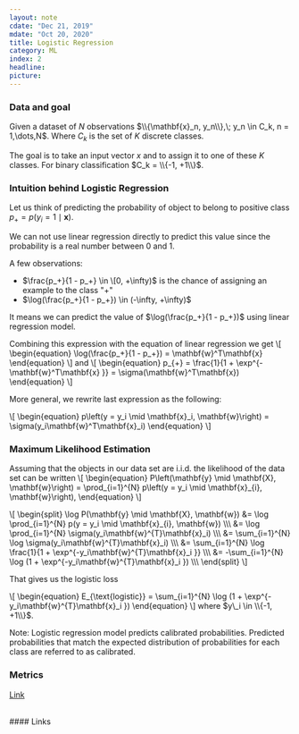 ```yaml
---
layout: note
cdate: "Dec 21, 2019"
mdate: "Oct 20, 2020"
title: Logistic Regression
category: ML
index: 2
headline: 
picture:
---
```


### Data and goal

Given a dataset of $N$ observations $\\{\mathbf{x}_n, y_n\\},\; y_n \in C_k, n = 1,\dots,N$.
Where $C_k$ is the set of $K$ discrete classes. 

The goal is to take an input vector $x$ and to assign it to one of these $K$ classes.
For binary classification $C_k = \\{-1, +1\\}$.


### Intuition behind Logistic Regression

Let us think of predicting the probability of object to belong to positive class 
$p_+ = p\left(y_i = 1 \mid \mathbf{x}\right)$.

We can not use linear regression directly to predict this value 
since the probability is a  real number between 0 and 1.

A few observations:

- $\frac{p_+}{1 - p_+} \in \[0, +\infty)$ is the chance of assigning an example to the class "+"
- $\log(\frac{p_+}{1 - p_+}) \in (-\infty, +\infty)$

It means we can predict the value of $\log(\frac{p_+}{1 - p_+})$ using linear regression model.

Combining this expression with the equation of linear regression we get
\\[
\begin{equation}
\log(\frac{p_+}{1 - p_+}) = \mathbf{w}^T\mathbf{x}
\end{equation}
\\]
and
\\[
\begin{equation}
p_{+} = \frac{1}{1 + \exp^{-\mathbf{w}^T\mathbf{x} }} = \sigma(\mathbf{w}^T\mathbf{x})
\end{equation}
\\]

More general, we rewrite last expression as the following:

\\[
\begin{equation}
p\left(y = y_i \mid \mathbf{x}_i, \mathbf{w}\right) = \sigma(y_i\mathbf{w}^T\mathbf{x}_i)
\end{equation}
\\]

###  Maximum Likelihood Estimation

Assuming that the objects in our data set are i.i.d. the likelihood of the data set can be written
\\[
\begin{equation}
P\left(\mathbf{y} \mid \mathbf{X}, \mathbf{w}\right) = \prod_{i=1}^{N} p\left(y = y_i \mid \mathbf{x}_{i}, \mathbf{w}\right),
\end{equation}
\\]


\\[
\begin{split}
\log P(\mathbf{y} \mid \mathbf{X}, \mathbf{w}) &= \log \prod_{i=1}^{N} p(y = y_i \mid \mathbf{x}_{i}, \mathbf{w}) \\\\\\
 &= \log \prod\_{i=1}^{N} \sigma(y\_i\mathbf{w}^{T}\mathbf{x}\_i) \\\\\\
 &= \sum\_{i=1}^{N} \log \sigma(y\_i\mathbf{w}^{T}\mathbf{x}\_i) \\\\\\
 &= \sum\_{i=1}^{N} \log \frac{1}{1 + \exp^{-y\_i\mathbf{w}^{T}\mathbf{x}_i }} \\\\\\
  &= -\sum\_{i=1}^{N} \log (1 + \exp^{-y\_i\mathbf{w}^{T}\mathbf{x}_i }) \\\\\\
\end{split}
\\]

That gives us the logistic loss

\\[
\begin{equation}
E_{\text{logistic}} = \sum\_{i=1}^{N} \log (1 + \exp^{-y\_i\mathbf{w}^{T}\mathbf{x}_i })
\end{equation}
\\]
where $y\_i \in \\{-1, +1\\}$.


Note: Logistic regression model predicts calibrated probabilities.
Predicted probabilities that match the expected distribution of probabilities for each class are referred to as calibrated. 


### Metrics
[Link](/notes/ml_fundamentals.html)

<br>
#### Links
